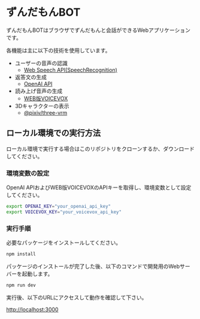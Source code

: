 # ずんだもんBOT

ずんだもんBOTはブラウザでずんだもんと会話ができるWebアプリケーションです。

各機能は主に以下の技術を使用しています。

- ユーザーの音声の認識
  - [Web Speech API(SpeechRecognition)](https://developer.mozilla.org/ja/docs/Web/API/SpeechRecognition)
- 返答文の生成
  - [OpenAI API](https://platform.openai.com/docs/api-reference/chat)
- 読み上げ音声の生成
  - [WEB版VOICEVOX](https://www.voicevox.su-shiki.com/)
- 3Dキャラクターの表示
  - [@pixiv/three-vrm](https://github.com/pixiv/three-vrm)

## ローカル環境での実行方法

ローカル環境で実行する場合はこのリポジトリをクローンするか、ダウンロードしてください。

### 環境変数の設定

OpenAI APIおよびWEB版VOICEVOXのAPIキーを取得し、環境変数として設定してください。

```bash
export OPENAI_KEY="your_openai_api_key"
export VOICEVOX_KEY="your_voicevox_api_key"
```

### 実行手順

必要なパッケージをインストールしてください。

```bash
npm install
```

パッケージのインストールが完了した後、以下のコマンドで開発用のWebサーバーを起動します。

```bash
npm run dev
```

実行後、以下のURLにアクセスして動作を確認して下さい。

[http://localhost:3000](http://localhost:3000)

